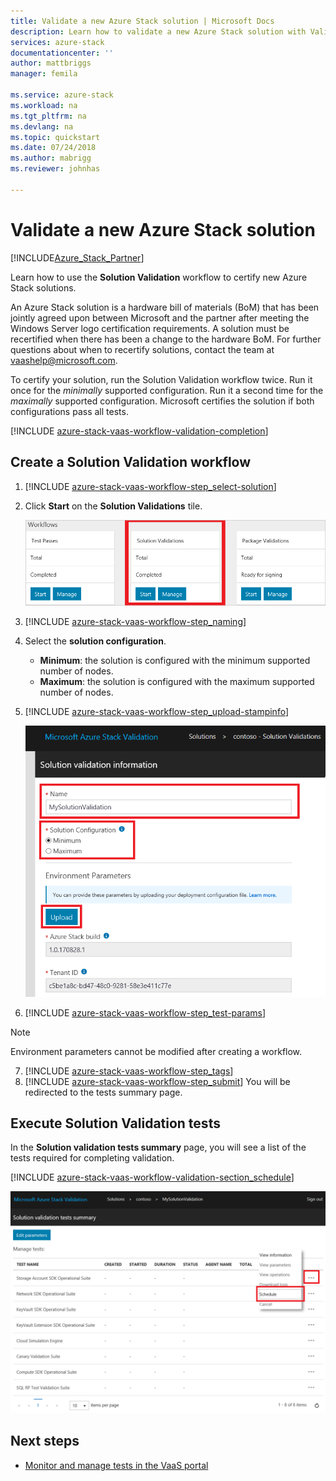```yaml
---
title: Validate a new Azure Stack solution | Microsoft Docs
description: Learn how to validate a new Azure Stack solution with Validation as a Service.
services: azure-stack
documentationcenter: ''
author: mattbriggs
manager: femila

ms.service: azure-stack
ms.workload: na
ms.tgt_pltfrm: na
ms.devlang: na
ms.topic: quickstart
ms.date: 07/24/2018
ms.author: mabrigg
ms.reviewer: johnhas

---
```


# Validate a new Azure Stack solution

[!INCLUDE[Azure_Stack_Partner](./includes/azure-stack-partner-appliesto.md)]

Learn how to use the **Solution Validation** workflow to certify new Azure Stack solutions.

An Azure Stack solution is a hardware bill of materials (BoM) that has been jointly agreed upon between Microsoft and the partner after meeting the Windows Server logo certification requirements. A solution must be recertified when there has been a change to the hardware BoM. For further questions about when to recertify solutions, contact the team at [vaashelp@microsoft.com](mailto:vaashelp@microsoft.com).

To certify your solution, run the Solution Validation workflow twice. Run it once for the *minimally* supported configuration. Run it a second time for the *maximally* supported configuration. Microsoft certifies the solution if both configurations pass all tests.

[!INCLUDE [azure-stack-vaas-workflow-validation-completion](includes/azure-stack-vaas-workflow-validation-completion.md)]

## Create a Solution Validation workflow

1. [!INCLUDE [azure-stack-vaas-workflow-step_select-solution](includes/azure-stack-vaas-workflow-step_select-solution.md)]
2. Click **Start** on the **Solution Validations** tile.

    ![Solution Validations workflow tile](media/tile_validation-solution.png)

3. [!INCLUDE [azure-stack-vaas-workflow-step_naming](includes/azure-stack-vaas-workflow-step_naming.md)]
4. Select the **solution configuration**.
    - **Minimum**: the solution is configured with the minimum supported number of nodes.
    - **Maximum**: the solution is configured with the maximum supported number of nodes.
5. [!INCLUDE [azure-stack-vaas-workflow-step_upload-stampinfo](includes/azure-stack-vaas-workflow-step_upload-stampinfo.md)]

    ![Solution Validation information](media/workflow_validation-solution_info.png)

6. [!INCLUDE [azure-stack-vaas-workflow-step_test-params](includes/azure-stack-vaas-workflow-step_test-params.md)]

> [!NOTE]
> Environment parameters cannot be modified after creating a workflow.

7. [!INCLUDE [azure-stack-vaas-workflow-step_tags](includes/azure-stack-vaas-workflow-step_tags.md)]
8. [!INCLUDE [azure-stack-vaas-workflow-step_submit](includes/azure-stack-vaas-workflow-step_submit.md)] You will be redirected to the tests summary page.

## Execute Solution Validation tests

In the **Solution validation tests summary** page, you will see a list of the tests required for completing validation.

[!INCLUDE [azure-stack-vaas-workflow-validation-section_schedule](includes/azure-stack-vaas-workflow-validation-section_schedule.md)]


![Schedule Solution Validation test](media/workflow_validation-solution_schedule-test.png)

## Next steps

- [Monitor and manage tests in the VaaS portal](azure-stack-vaas-monitor-test.md)